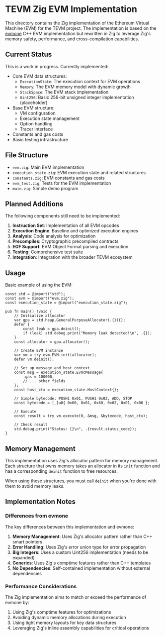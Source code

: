# TEVM Zig EVM Implementation

This directory contains the Zig implementation of the Ethereum Virtual Machine (EVM) for the TEVM project. The implementation is based on the [evmone](https://github.com/ethereum/evmone) C++ EVM implementation but rewritten in Zig to leverage Zig's memory safety, performance, and cross-compilation capabilities.

## Current Status

This is a work in progress. Currently implemented:

- Core EVM data structures:
  - `ExecutionState`: The execution context for EVM operations
  - `Memory`: The EVM memory model with dynamic growth
  - `StackSpace`: The EVM stack implementation
  - `Uint256`: Basic 256-bit unsigned integer implementation (placeholder)
- Base EVM structure:
  - VM configuration
  - Execution state management
  - Option handling
  - Tracer interface
- Constants and gas costs
- Basic testing infrastructure

## File Structure

- `evm.zig`: Main EVM implementation
- `execution_state.zig`: EVM execution state and related structures
- `constants.zig`: EVM constants and gas costs
- `evm_test.zig`: Tests for the EVM implementation
- `main.zig`: Simple demo program

## Planned Additions

The following components still need to be implemented:

1. **Instruction Set**: Implementation of all EVM opcodes
2. **Execution Engine**: Baseline and optimized execution engines
3. **Analysis**: Code analysis for optimization
4. **Precompiles**: Cryptographic precompiled contracts
5. **EOF Support**: EVM Object Format parsing and execution
6. **Testing**: Comprehensive test suite
7. **Integration**: Integration with the broader TEVM ecosystem

## Usage

Basic example of using the EVM:

```zig
const std = @import("std");
const evm = @import("evm.zig");
const execution_state = @import("execution_state.zig");

pub fn main() !void {
    // Initialize allocator
    var gpa = std.heap.GeneralPurposeAllocator(.{}){};
    defer {
        const leak = gpa.deinit();
        if (leak) std.debug.print("Memory leak detected!\n", .{});
    }
    const allocator = gpa.allocator();
    
    // Create EVM instance
    var vm = try evm.EVM.init(allocator);
    defer vm.deinit();
    
    // Set up message and host context
    const msg = execution_state.EvmcMessage{
        .gas = 100000,
        // ... other fields
    };
    const host_ctx = execution_state.HostContext{};
    
    // Simple bytecode: PUSH1 0x01, PUSH1 0x02, ADD, STOP
    const bytecode = [_]u8{ 0x60, 0x01, 0x60, 0x02, 0x01, 0x00 };
    
    // Execute
    const result = try vm.execute(0, &msg, &bytecode, host_ctx);
    
    // Check result
    std.debug.print("Status: {}\n", .{result.status_code});
}
```

## Memory Management

This implementation uses Zig's allocator pattern for memory management. Each structure that owns memory takes an allocator in its `init` function and has a corresponding `deinit` function to free resources.

When using these structures, you must call `deinit` when you're done with them to avoid memory leaks.

## Implementation Notes

### Differences from evmone

The key differences between this implementation and evmone:

1. **Memory Management**: Uses Zig's allocator pattern rather than C++ smart pointers
2. **Error Handling**: Uses Zig's error union type for error propagation
3. **Big Integers**: Uses a custom Uint256 implementation (needs to be expanded)
4. **Generics**: Uses Zig's comptime features rather than C++ templates
5. **No Dependencies**: Self-contained implementation without external dependencies

### Performance Considerations

The Zig implementation aims to match or exceed the performance of evmone by:

1. Using Zig's comptime features for optimizations
2. Avoiding dynamic memory allocations during execution
3. Using tight memory layouts for key data structures
4. Leveraging Zig's inline assembly capabilities for critical operations